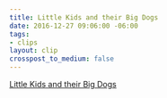```yaml
---
title: Little Kids and their Big Dogs
date: 2016-12-27 09:06:00 -06:00
tags:
- clips
layout: clip
crosspost_to_medium: false
---
```


[Little Kids and their Big Dogs](http://ift.tt/2ibA03m)